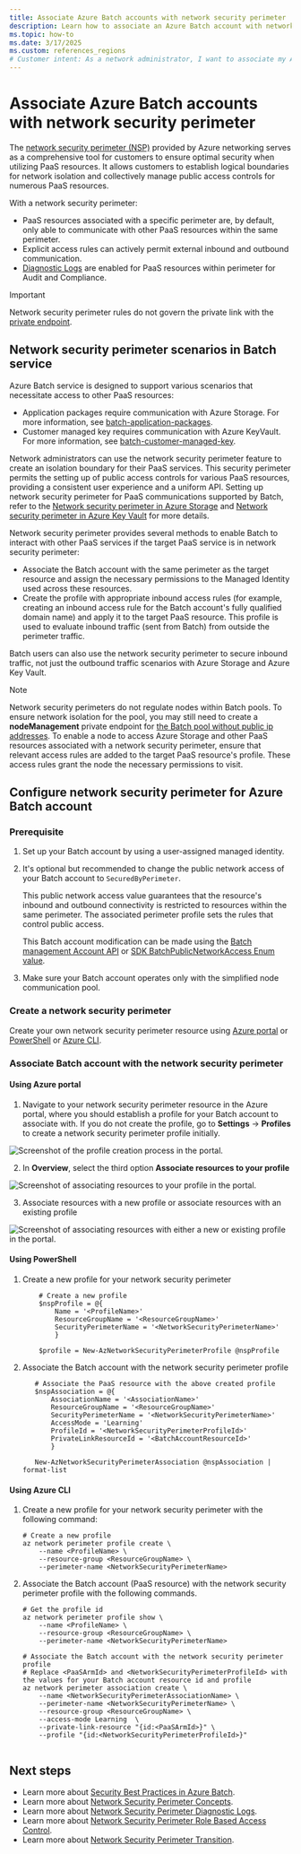 ```yaml
---
title: Associate Azure Batch accounts with network security perimeter
description: Learn how to associate an Azure Batch account with network security perimeter
ms.topic: how-to
ms.date: 3/17/2025
ms.custom: references_regions
# Customer intent: As a network administrator, I want to associate my Azure Batch account with a network security perimeter, so that I can ensure secure communication and access controls between my PaaS resources.
---
```


# Associate Azure Batch accounts with network security perimeter

The [network security perimeter (NSP)](../private-link/network-security-perimeter-concepts.md) provided by Azure networking serves as a comprehensive tool for customers to ensure optimal security when utilizing PaaS resources. It allows customers to establish logical boundaries for network isolation and collectively manage public access controls for numerous PaaS resources.

With a network security perimeter:
  - PaaS resources associated with a specific perimeter are, by default, only able to communicate with other PaaS resources within the same perimeter.
  - Explicit access rules can actively permit external inbound and outbound communication.
  - [Diagnostic Logs](../private-link/network-security-perimeter-diagnostic-logs.md) are enabled for PaaS resources within perimeter for Audit and Compliance.

> [!IMPORTANT]
> Network security perimeter rules do not govern the private link with the [private endpoint](../private-link/private-endpoint-overview.md).

## Network security perimeter scenarios in Batch service

Azure Batch service is designed to support various scenarios that necessitate access to other PaaS resources:

  - Application packages require communication with Azure Storage. For more information, see [batch-application-packages](./batch-application-packages.md).
  - Customer managed key requires communication with Azure KeyVault. For more information, see [batch-customer-managed-key](./batch-customer-managed-key.md).

Network administrators can use the network security perimeter feature to create an isolation boundary for their PaaS services. This security perimeter permits the setting up of public access controls for various PaaS resources, providing a consistent user experience and a uniform API. Setting up network security perimeter for PaaS communications supported by Batch, refer to the [Network security perimeter in Azure Storage](/azure/storage/common/storage-network-security#network-secuirty-perimeter-preview) and [Network security perimeter in Azure Key Vault](/azure/key-vault/general/network-security#network-security-perimeter-preview) for more details. 

Network security perimeter provides several methods to enable Batch to interact with other PaaS services if the target PaaS service is in network security perimeter:
  - Associate the Batch account with the same perimeter as the target resource and assign the necessary permissions to the Managed Identity used across these resources.
  - Create the profile with appropriate inbound access rules (for example, creating an inbound access rule for the Batch account's fully qualified domain name) and apply it to the target PaaS resource. This profile is used to evaluate inbound traffic (sent from Batch) from outside the perimeter traffic.

Batch users can also use the network security perimeter to secure inbound traffic, not just the outbound traffic scenarios with Azure Storage and Azure Key Vault.

> [!NOTE]
> Network security perimeters do not regulate nodes within Batch pools. To ensure network isolation for the pool, you may still need to create a **nodeManagement** private endpoint for [the Batch pool without public ip addresses](./simplified-node-communication-pool-no-public-ip.md).
> To enable a node to access Azure Storage and other PaaS resources associated with a network security perimeter, ensure that relevant access rules are added to the target PaaS resource's profile. These access rules grant the node the necessary permissions to visit.

## Configure network security perimeter for Azure Batch account

### Prerequisite

1. Set up your Batch account by using a user-assigned managed identity.
2. It's optional but recommended to change the public network access of your Batch account to `SecuredByPerimeter`.

    This public network access value guarantees that the resource's inbound and outbound connectivity is restricted to resources within the same perimeter. The associated perimeter profile sets the rules that control public access.
    
    This Batch account modification can be made using the [Batch management Account API](/rest/api/batchmanagement/batch-account/update?#publicnetworkaccesstype) or [SDK BatchPublicNetworkAccess Enum value](/dotnet/api/azure.resourcemanager.batch.models.batchpublicnetworkaccess).

3. Make sure your Batch account operates only with the simplified node communication pool.

### Create a network security perimeter

Create your own network security perimeter resource using [Azure portal](../private-link/create-network-security-perimeter-portal.md) or [PowerShell](../private-link/create-network-security-perimeter-powershell.md) or [Azure CLI](../private-link/create-network-security-perimeter-cli.md).

### Associate Batch account with the network security perimeter

#### Using Azure portal
1. Navigate to your network security perimeter resource in the Azure portal, where you should establish a profile for your Batch account to associate with. If you do not create the profile, go to **Settings** -> **Profiles** to create a network security perimeter profile initially.

![Screenshot of the profile creation process in the portal.](./media/network-security-perimeter/create-profile.png)

2. In **Overview**, select the third option **Associate resources to your profile**

![Screenshot of associating resources to your profile in the portal.](./media/network-security-perimeter/associate-resources.png)

3. Associate resources with a new profile or associate resources with an existing profile

![Screenshot of associating resources with either a new or existing profile in the portal.](./media/network-security-perimeter/associate-resources-with-profile.png)

#### Using PowerShell
1. Create a new profile for your network security perimeter

    ```azurepowershell-interactive
        # Create a new profile 
        $nspProfile = @{
            Name = '<ProfileName>' 
            ResourceGroupName = '<ResourceGroupName>'
            SecurityPerimeterName = '<NetworkSecurityPerimeterName>'
            }
        
        $profile = New-AzNetworkSecurityPerimeterProfile @nspProfile
    ```

2. Associate the Batch account with the network security perimeter profile

     ```azurepowershell-interactive
        # Associate the PaaS resource with the above created profile
        $nspAssociation = @{
            AssociationName = '<AssociationName>'
            ResourceGroupName = '<ResourceGroupName>'
            SecurityPerimeterName = '<NetworkSecurityPerimeterName>'
            AccessMode = 'Learning'
            ProfileId = '<NetworkSecurityPerimeterProfileId>'
            PrivateLinkResourceId = '<BatchAccountResourceId>'
            }
    
        New-AzNetworkSecurityPerimeterAssociation @nspAssociation | format-list
    ```

#### Using Azure CLI

1. Create a new profile for your network security perimeter with the following command:

    ```azurecli-interactive
    # Create a new profile
    az network perimeter profile create \
        --name <ProfileName> \
        --resource-group <ResourceGroupName> \
        --perimeter-name <NetworkSecurityPerimeterName>

    ```

2. Associate the Batch account (PaaS resource) with the network security perimeter profile with the following commands. 

    ```azurecli-interactive        
    # Get the profile id
    az network perimeter profile show \
        --name <ProfileName> \
        --resource-group <ResourceGroupName> \
        --perimeter-name <NetworkSecurityPerimeterName>
    
    # Associate the Batch account with the network security perimeter profile
    # Replace <PaaSArmId> and <NetworkSecurityPerimeterProfileId> with the values for your Batch account resource id and profile
    az network perimeter association create \
        --name <NetworkSecurityPerimeterAssociationName> \
        --perimeter-name <NetworkSecurityPerimeterName> \
        --resource-group <ResourceGroupName> \
        --access-mode Learning  \
        --private-link-resource "{id:<PaaSArmId>}" \
        --profile "{id:<NetworkSecurityPerimeterProfileId>}"
        
    ```

## Next steps

- Learn more about [Security Best Practices in Azure Batch](security-best-practices.md).
- Learn more about [Network Security Perimeter Concepts](../private-link/network-security-perimeter-concepts.md).
- Learn more about [Network Security Perimeter Diagnostic Logs](../private-link/network-security-perimeter-diagnostic-logs.md).
- Learn more about [Network Security Perimeter Role Based Access Control](../private-link/network-security-perimeter-role-based-access-control-requirements.md).
- Learn more about [Network Security Perimeter Transition](../private-link/network-security-perimeter-transition.md).